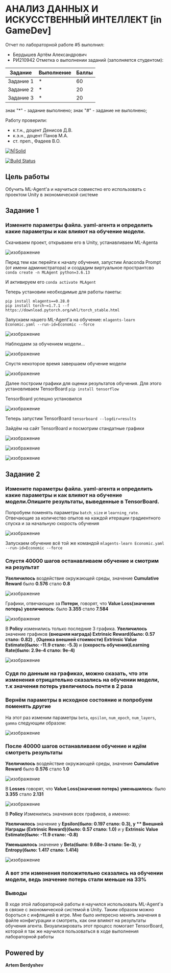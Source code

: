 # АНАЛИЗ ДАННЫХ И ИСКУССТВЕННЫЙ ИНТЕЛЛЕКТ [in GameDev]
Отчет по лабораторной работе #5 выполнил:
- Бердышев Артём Александрович
- РИ210942
Отметка о выполнении заданий (заполняется студентом):

| Задание | Выполнение | Баллы |
| ------ | ------ | ------ |
| Задание 1 | * | 60 |
| Задание 2 | * | 20 |
| Задание 3 | * | 20 |

знак "*" - задание выполнено; знак "#" - задание не выполнено;

Работу проверили:
- к.т.н., доцент Денисов Д.В.
- к.э.н., доцент Панов М.А.
- ст. преп., Фадеев В.О.

[![N|Solid](https://cldup.com/dTxpPi9lDf.thumb.png)](https://nodesource.com/products/nsolid)

[![Build Status](https://travis-ci.org/joemccann/dillinger.svg?branch=master)](https://travis-ci.org/joemccann/dillinger)

## Цель работы
Обучить ML-Agent'a и научиться совместно его использовать с проектом Unity в экономической системе

## Задание 1
### Измените параметры файла. yaml-агента и определить какие параметры и как влияют на обучение модели.

Скачиваем проект, открываем его в Unity, устанавливаем ML-Agenta

![изображение](https://user-images.githubusercontent.com/104849066/205010335-29f1be5b-132f-4a15-ba63-e59f5d24fd60.png)

Перед тем как перейти к началу обучения, запустим Anaconda Prompt (от имени администратора) и создадим виртуальное пространтсво
```conda create -n MLAgent python=3.6.13```

И активируем его ```conda activate MLAgent```

Теперь установим необходимые для работы пакеты:
```
pip install mlagents==0.28.0
pip install torch~=1.7.1 --f https://download.pytorch.org/whl/torch_stable.html
```
Запускаем нашего ML-Agent'a на обучение: ```mlagents-learn Economic.yaml --run-id=Economic --force``` 

![изображение](https://user-images.githubusercontent.com/104849066/205305801-cc53ec3e-1fb9-445d-b84e-5ec84c603faa.png)

Наблюдаем за обучением модели...

![изображение](https://user-images.githubusercontent.com/104849066/205306231-ae673120-b5fb-47d1-9ed0-448036ea8d45.png)

Спустя некоторое время завершаем обучение модели

![изображение](https://user-images.githubusercontent.com/104849066/205306895-1f8ba89e-8d50-4bd1-8ff5-e1f053be5441.png)

Далее построим графики для оценки результатов обучения. Для этого установливаем TensorBoard ```pip install tensorflow```

TensorBoard успешно установился

![изображение](https://user-images.githubusercontent.com/104849066/205307709-580db132-416e-487b-82b5-d777a3ab8dcb.png)

Теперь запустим TensorBoard ```tensorboard --logdir=results```

Зайдём на сайт TensorBoard и посмотрим стандатные графики

![изображение](https://user-images.githubusercontent.com/104849066/205310084-0e92c636-b387-463a-bb40-129914c8ac96.png)

![изображение](https://user-images.githubusercontent.com/104849066/205310155-2079aadb-57c2-4c9a-9ba0-ef3b399ffcfc.png)

![изображение](https://user-images.githubusercontent.com/104849066/205310198-8e3f3060-173a-42ac-aca7-103ff4b43749.png)

## Задание 2
### Измените параметры файла. yaml-агента и определить какие параметры и как влияют на обучение модели.Опишите результаты, выведенные в TensorBoard.

Попробуем поменять параметры ```batch_size``` и ```learning_rate```. Отвечающие за количество опытов на каждой итерации градиентного спуска и за начальную скорость обучения

![изображение](https://user-images.githubusercontent.com/104849066/205314984-e480a0cc-06d0-4bdf-a56c-b95957869054.png)

Запускаем обучение всё той же командой
``` mlagents-learn Economic.yaml --run-id=Economic --force ```

### Спустя 40000 шагов останавливаем обучение и смотрим на результат

**Увеличилось** воздействие окружающей среды, значение **Cumulative Reward** было **0.576** стало **0.8**

![изображение](https://user-images.githubusercontent.com/104849066/205317909-5a3914e7-93e3-4b33-a3ec-1eccf5bb3a2c.png)

Графики, отвечающие за **Потери**, говорят, что **Value Loss(значения потерь)** **увеличилось**: было **3.355** стало **7.584**

![изображение](https://user-images.githubusercontent.com/104849066/205318792-df6569e8-3e69-4e97-b38b-e5995f2e5dc2.png)

В **Policy** изменились только последние 3 графика. **Увеличилось** значение графиков **(внешняя награда) Extrinsic Reward(было: 0.57 стало: 0.82)** , **(Оценка внешней стоимости) Extrinsic Value Estimate(было: -11.9 стало: -5.3)** и **(скорость обучения)Learning Rate(было: 2.9е-4 стало: 9е-4)**

![изображение](https://user-images.githubusercontent.com/104849066/205321282-7bd598a1-d966-4cc4-bd2d-8e08f3556ee9.png)

### Судя по данным на графиках, можно сказать, что эти изменения отрицательно сказались на обучении модели, т.к значения потерь увеличилось почти в 2 раза

### Вернём параметры в исходное состояние и попробуем поменять другие

На этот раз изменим параметры ```beta```, ```epsilon```, ```num_epoch```, ```num_layers```, ```gamma``` следующим образом:

![изображение](https://user-images.githubusercontent.com/104849066/205324569-ada38666-7c3f-4ecd-9c12-3b821fb5bc79.png)

### После 40000 шагов останавливаем обучение и идём смотреть результаты

**Увеличилось** воздействие окружающей среды, значение **Cumulative Reward** было **0.576** стало **1.0**

![изображение](https://user-images.githubusercontent.com/104849066/205326155-c9fe56c4-55c9-4934-8eef-4648892a1903.png)

В **Losses** говорят, что **Value Loss(значения потерь)** **уменьшилось**: было **3.355** стало **2.131**

![изображение](https://user-images.githubusercontent.com/104849066/205326499-1af4eaa0-e3dc-408e-a239-a883a3265038.png)

В **Policy** Изменились значения всех графиков, а именно:

**Увеличилось** значение у **Epsilon(было: 0.197 стало: 0.3), у ** Внешней Награды (Extrinsic Reward)(было: 0.57 стало: 1.0)** и у **Extrinsic Value Estimate(было: -11.9 стало: -0.8)** 

**Уменьшилось** значение у **Beta(было: 9.68е-3 стало: 5е-3)**, y **Entropy(было: 1.417 стало: 1.414)**

![изображение](https://user-images.githubusercontent.com/104849066/205326737-5c67deee-1991-4508-9bbf-fa09f7f76c6a.png)

### А вот эти изменения положительно сказались на обучении модели, ведь значение потерь стали меньше на 33%

### Выводы
В ходе этой лабораторной работы я научился использовать ML-Agent'a в связке с экономической системой в Unity. Таким образом можно бороться с инфляцией в игре. Мне было интересно менять значения в файле конфигурации и смотреть, как они влияют на результаты обучения агента. Визуализировать этот процесс помогает TensorBoard, которой я так же научился пользоваться в ходе выполнения лабораторной работы

## Powered by

**Artem Berdyshev**
